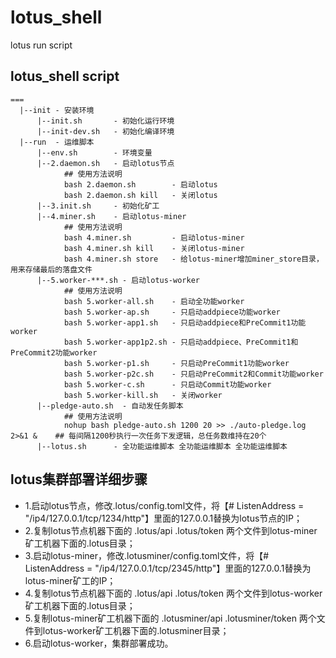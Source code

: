 # lotus_shell
lotus run script

## lotus_shell script
```
===
  |--init - 安装环境
      |--init.sh       - 初始化运行环境
      |--init-dev.sh   - 初始化编译环境
  |--run  - 运维脚本
      |--env.sh        - 环境变量
      |--2.daemon.sh   - 启动lotus节点
            ## 使用方法说明
            bash 2.daemon.sh        - 启动lotus
            bash 2.daemon.sh kill   - 关闭lotus
      |--3.init.sh     - 初始化矿工
      |--4.miner.sh    - 启动lotus-miner
            ## 使用方法说明
            bash 4.miner.sh         - 启动lotus-miner
            bash 4.miner.sh kill    - 关闭lotus-miner
            bash 4.miner.sh store   - 给lotus-miner增加miner_store目录，用来存储最后的落盘文件
      |--5.worker-***.sh - 启动lotus-worker
            ## 使用方法说明
            bash 5.worker-all.sh    - 启动全功能worker
            bash 5.worker-ap.sh     - 只启动addpiece功能worker
            bash 5.worker-app1.sh   - 只启动addpiece和PreCommit1功能worker
            bash 5.worker-app1p2.sh - 只启动addpiece、PreCommit1和PreCommit2功能worker
            bash 5.worker-p1.sh     - 只启动PreCommit1功能worker
            bash 5.worker-p2c.sh    - 只启动PreCommit2和Commit功能worker
            bash 5.worker-c.sh      - 只启动Commit功能worker
            bash 5.worker-kill.sh   - 关闭worker
      |--pledge-auto.sh  - 自动发任务脚本
            ## 使用方法说明
            nohup bash pledge-auto.sh 1200 20 >> ./auto-pledge.log 2>&1 &    ## 每间隔1200秒执行一次任务下发逻辑，总任务数维持在20个
      |--lotus.sh      - 全功能运维脚本 全功能运维脚本 全功能运维脚本
```

## lotus集群部署详细步骤
- 1.启动lotus节点，修改.lotus/config.toml文件，将【#  ListenAddress = "/ip4/127.0.0.1/tcp/1234/http"】里面的127.0.0.1替换为lotus节点的IP；
- 2.复制lotus节点机器下面的 .lotus/api .lotus/token 两个文件到lotus-miner矿工机器下面的.lotus目录；
- 3.启动lotus-miner，修改.lotusminer/config.toml文件，将【#  ListenAddress = "/ip4/127.0.0.1/tcp/2345/http"】里面的127.0.0.1替换为lotus-miner矿工的IP；
- 4.复制lotus节点机器下面的 .lotus/api .lotus/token 两个文件到lotus-worker矿工机器下面的.lotus目录；
- 5.复制lotus-miner矿工机器下面的 .lotusminer/api .lotusminer/token 两个文件到lotus-worker矿工机器下面的.lotusminer目录；
- 6.启动lotus-worker，集群部署成功。

